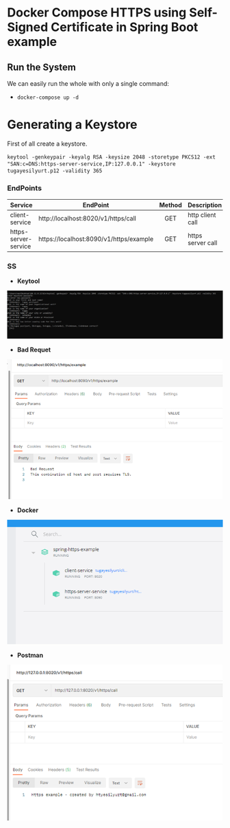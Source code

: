 # Docker Compose HTTPS using Self-Signed Certificate in Spring Boot example

## Run the System
We can easily run the whole with only a single command:

* `docker-compose up -d`


# Generating a Keystore

First of all create a keystore.

``` properties
keytool -genkeypair -keyalg RSA -keysize 2048 -storetype PKCS12 -ext "SAN:c=DNS:https-server-service,IP:127.0.0.1" -keystore tugayesilyurt.p12 -validity 365
```


### EndPoints ###

| Service      	       | EndPoint                           	 | Method | Description                                     |
| -------------------- | --------------------------------------- | :-----:| ------------------------------------------------|
| client-service       | http://localhost:8020/v1/https/call     | GET    | http client call            	                |
| https-server-service | https://localhost:8090/v1/https/example | GET    | https server call            	                |


### SS ###

- **Keytool**

![Keytool](https://github.com/tugayesilyurt/spring-https-example/blob/main/assets/keytool.PNG)

- **Bad Requet**

![Badrequest](https://github.com/tugayesilyurt/spring-https-example/blob/main/assets/badrequest.PNG)

- **Docker**

![Docker](https://github.com/tugayesilyurt/spring-https-example/blob/main/assets/docker.PNG)
	
- **Postman**

![Postman](https://github.com/tugayesilyurt/spring-https-example/blob/main/assets/postman.PNG)